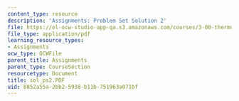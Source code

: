 ```yaml
---
content_type: resource
description: 'Assignments: Problem Set Solution 2'
file: https://ol-ocw-studio-app-qa.s3.amazonaws.com/courses/3-00-thermodynamics-of-materials-fall-2002/8852a55a2bb25938b11b751963a071bf_sol_ps2.PDF
file_type: application/pdf
learning_resource_types:
- Assignments
ocw_type: OCWFile
parent_title: Assignments
parent_type: CourseSection
resourcetype: Document
title: sol_ps2.PDF
uid: 8852a55a-2bb2-5938-b11b-751963a071bf
---
```

